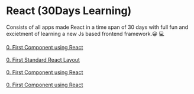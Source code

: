 
# React (30Days Learning)
Consists of all apps made React in a time span of 30 days with full fun and excietment of learning a new Js based frontend framework.😀 💻

<a href="0.First_Component" target="_blank">0. First Component using React</a></br></br>
<a href="1.stadard_react_layout" target="_blank">0. First Standard React Layout</a></br></br>
<a href="0.First_Component" target="_blank">0. First Component using React</a></br></br>
<a href="0.First_Component" target="_blank">0. First Component using React</a></br></br>

